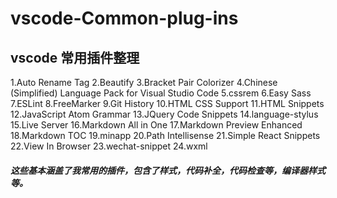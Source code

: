 # vscode-Common-plug-ins
## vscode 常用插件整理

1.Auto Rename Tag
2.Beautify
3.Bracket Pair Colorizer
4.Chinese (Simplified) Language Pack for Visual Studio Code
5.cssrem
6.Easy Sass
7.ESLint
8.FreeMarker
9.Git History
10.HTML CSS Support
11.HTML Snippets
12.JavaScript Atom Grammar
13.JQuery Code Snippets
14.language-stylus
15.Live Server
16.Markdown All in One
17.Markdown Preview Enhanced
18.Markdown TOC
19.minapp
20.Path Intellisense
21.Simple React Snippets
22.View In Browser
23.wechat-snippet
24.wxml

##### 这些基本涵盖了我常用的插件，包含了样式，代码补全，代码检查等，编译器样式等。